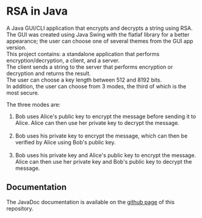 # RSA in Java

A Java GUI/CLI application that encrypts and decrypts a string using RSA. The GUI was created using Java Swing with the flatlaf library for a better appearance; the user can choose one of several themes from the GUI app version.
<br/>This project contains: a standalone application that performs encryption/decryption, a client, and a server.
<br/>The client sends a string to the server that performs encryption or decryption and returns the result.
<br/>The user can choose a key length between 512 and 8192 bits.
<br/>In addition, the user can choose from 3 modes, the third of which is the most secure.

The three modes are:

<ol>
  <li>
    Bob uses Alice's public key to encrypt the message before sending it to Alice. Alice can then use her private key to decrypt the message.
  </li>
  <br />
  <li>
    Bob uses his private key to encrypt the message, which can then be verified by Alice using Bob's public key. 
  </li>
  <br />
  <li>
   Bob uses his private key and Alice's public key to encrypt the message. Alice can then use her private key and Bob's public key to decrypt the message.
  </li>
</ol>

## Documentation

The JavaDoc documentation is available on the [github page](https://lumarans30.github.io/rsa-java) of this repository.
